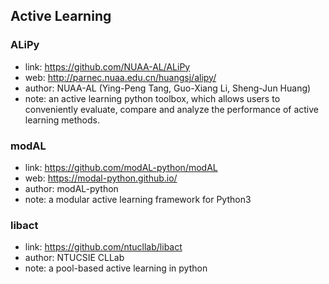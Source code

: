 ## **Active Learning**

### ALiPy
  * link: https://github.com/NUAA-AL/ALiPy
  * web: http://parnec.nuaa.edu.cn/huangsj/alipy/
  * author: NUAA-AL (Ying-Peng Tang, Guo-Xiang Li, Sheng-Jun Huang)
  * note: an active learning python toolbox, which allows users to conveniently evaluate, compare and analyze the performance of active learning methods.

### modAL
  * link: https://github.com/modAL-python/modAL
  * web: https://modal-python.github.io/
  * author: modAL-python
  * note: a modular active learning framework for Python3

### libact
  * link: https://github.com/ntucllab/libact
  * author: NTUCSIE CLLab
  * note: a pool-based active learning in python

